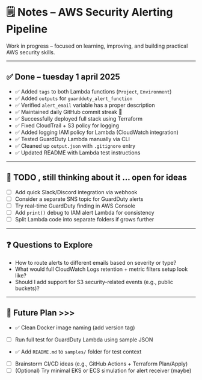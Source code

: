# 🗒️ Notes – AWS Security Alerting Pipeline

Work in progress – focused on learning, improving, and building practical AWS security skills.

---

## ✅ Done – tuesday 1 april 2025

- ✅ Added `tags` to both Lambda functions (`Project`, `Environment`)
- ✅ Added `outputs` for `guardduty_alert_function`
- ✅ Verified `alert_email` variable has a proper description
- ✅ Maintained daily GitHub commit streak 💪
- ✅ Successfully deployed full stack using Terraform
- ✅ Fixed CloudTrail + S3 policy for logging
- ✅ Added logging IAM policy for Lambda (CloudWatch integration)
- ✅ Tested GuardDuty Lambda manually via CLI
- ✅ Cleaned up `output.json` with `.gitignore` entry
- ✅ Updated README with Lambda test instructions

---

## 📌 TODO , still thinking about it ... open for ideas

- [ ] Add quick Slack/Discord integration via webhook
- [ ] Consider a separate SNS topic for GuardDuty alerts
- [ ] Try real-time GuardDuty finding in AWS Console
- [ ] Add `print()` debug to IAM alert Lambda for consistency
- [ ] Split Lambda code into separate folders if grows further

---

## ❓ Questions to Explore

- How to route alerts to different emails based on severity or type?
- What would full CloudWatch Logs retention + metric filters setup look like?
- Should I add support for S3 security-related events (e.g., public buckets)?

---

## 📝 Future Plan >>>

- ✅ Clean Docker image naming (add version tag)
- [ ] Run full test for GuardDuty Lambda using sample JSON
- ✅ Add `README.md` to `samples/` folder for test context
- [ ] Brainstorm CI/CD ideas (e.g., GitHub Actions + Terraform Plan/Apply)
- [ ] (Optional) Try minimal EKS or ECS simulation for alert receiver (maybe)
